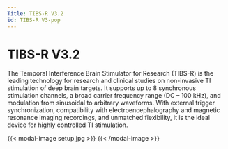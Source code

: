 ```yaml
---
Title: TIBS-R V3.2
id: TIBS-R V3-pop
---
```

# TIBS-R V3.2

The Temporal Interference Brain Stimulator for Research (TIBS-R) is the leading technology for research and clinical studies on non-invasive TI stimulation of deep brain targets. It supports up to 8 synchronous stimulation channels, a broad carrier frequency range (DC – 100 kHz), and modulation from sinusoidal to arbitrary waveforms. With external trigger synchronization, compatibility with electroencephalography and magnetic resonance imaging recordings, and unmatched flexibility, it is the ideal device for highly controlled TI stimulation.

{{< modal-image setup.jpg >}}
{{< /modal-image >}}

